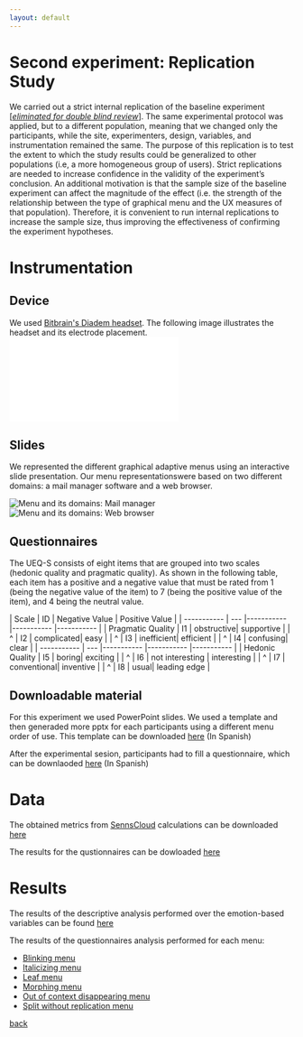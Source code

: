 ```yaml
---
layout: default
---
```


# Second experiment: Replication Study



We carried out a strict internal replication of the baseline experiment [[_eliminated for double blind review_]](). The same experimental protocol was applied, but to a different population, meaning that we changed only the participants, while the site, experimenters, design, variables, and instrumentation remained the same. The purpose of this replication is to test the extent to which the study results could be generalized to other populations (i.e, a more homogeneous group of users). Strict replications are needed to increase confidence in the validity of the experiment’s conclusion. An additional motivation is that the sample size of the baseline experiment can affect the magnitude of the effect (i.e. the strength of the relationship between the type of graphical menu and the UX measures of that population). Therefore, it is convenient to run internal replications to increase the sample size, thus improving the effectiveness of confirming the experiment hypotheses.


# Instrumentation

## Device

We used [Bitbrain's Diadem headset](https://www.bitbrain.com/neurotechnology-products/dry-eeg/diadem). The following image illustrates the headset and its electrode placement.
 ![Diadem and electrode placement](/assets/images/Diadem.pdf)

## Slides

We represented the different graphical adaptive menus using an interactive slide presentation. Our menu representationswere based on two different domains: a mail manager software and a web browser.

 ![Menu and its domains: Mail manager](/assets/images/menus.png)
 ![Menu and its domains: Web browser](/assets/images/menus_2.png)

## Questionnaires

The UEQ-S consists of eight items that are grouped into two scales (hedonic quality and pragmatic quality). As shown in the following table, each item has a positive and a negative value that must be rated from 1 (being the negative value of the item) to 7 (being the positive value of the item), and 4 being the neutral value.

| Scale       | ID 	| Negative Value | Positive Value |
| ----------- | --- |----------- |----------- |----------- |
| Pragmatic Quality | I1 | obstructive| supportive |
| ^ | I2 | complicated| easy |
| ^ | I3 | inefficient| efficient |
| ^ | I4 | confusing| clear |
| ----------- | --- |----------- |----------- |----------- |
| Hedonic Quality   | I5 | boring| exciting |
| ^ | I6 | not interesting | interesting |
| ^ | I7 | conventional| inventive |
| ^ | I8 | usual| leading edge |




## Downloadable material

For this experiment we used PowerPoint slides. We used a template and then generaded more pptx for each participants using a different menu order of use. This template can be downloaded [here](downloads/instrumentation/slides.ppts) (In Spanish)

After the experimental sesion, participants had to fill a questionnaire, which can be downlaoded [here](downloads/instrumentation/questionnaire.xlsm) (In Spanish)


# Data

The obtained metrics from [SennsCloud](https://www.bitbrain.com/neurotechnology-products/software/sennsmetrics#) calculations can be downloaded [here](downloads/data/metrics.xlsx)

The results for the qustionnaires can be dowloaded [here](downloads/data/questionnaire.xlsx)


# Results

The results of the descriptive analysis performed over the emotion-based variables can be found [here](downloads/results/menuResults.html)

The results of the questionnaires analysis performed for each menu:

* [Blinking menu](downloads/results/UEQ.xlsx)
* [Italicizing menu](downloads/results/UEQItalicizing.xlsx)
* [Leaf menu](downloads/results/UEQLeaf.xlsx)
* [Morphing menu](downloads/results/UEQMorphing.xlsx)
* [Out of context disappearing menu](downloads/results/UEQOut.xlsx)
* [Split without replication menu](downloads/results/UEQSplit.xlsx)




[back](../)
